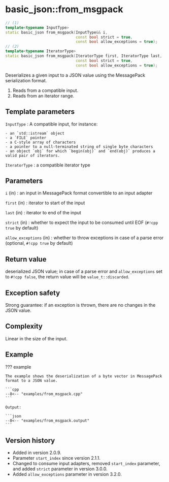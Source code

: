 # basic_json::from_msgpack

```cpp
// (1)
template<typename InputType>
static basic_json from_msgpack(InputType&& i,
                               const bool strict = true,
                               const bool allow_exceptions = true);
// (2)
template<typename IteratorType>
static basic_json from_msgpack(IteratorType first, IteratorType last,
                               const bool strict = true,
                               const bool allow_exceptions = true);
```

Deserializes a given input to a JSON value using the MessagePack serialization format.

1. Reads from a compatible input.
2. Reads from an iterator range.

## Template parameters

`InputType`
:   A compatible input, for instance:
    
    - an `std::istream` object
    - a `FILE` pointer
    - a C-style array of characters
    - a pointer to a null-terminated string of single byte characters
    - an object `obj` for which `begin(obj)` and `end(obj)` produces a valid pair of iterators.

`IteratorType`
:   a compatible iterator type

## Parameters

`i` (in)
:   an input in MessagePack format convertible to an input adapter

`first` (in)
:   iterator to start of the input

`last` (in)
:   iterator to end of the input

`strict` (in)
:   whether to expect the input to be consumed until EOF (`#!cpp true` by default)

`allow_exceptions` (in)
:   whether to throw exceptions in case of a parse error (optional, `#!cpp true` by default)

## Return value

deserialized JSON value; in case of a parse error and `allow_exceptions` set to `#!cpp false`, the return value will be
`value_t::discarded`.

## Exception safety

Strong guarantee: if an exception is thrown, there are no changes in the JSON value.

## Complexity

Linear in the size of the input.

## Example

??? example

    The example shows the deserialization of a byte vector in MessagePack format to a JSON value.
     
    ```cpp
    --8<-- "examples/from_msgpack.cpp"
    ```
    
    Output:
    
    ```json
    --8<-- "examples/from_msgpack.output"
    ```

## Version history

- Added in version 2.0.9.
- Parameter `start_index` since version 2.1.1.
- Changed to consume input adapters, removed `start_index` parameter, and added `strict` parameter in version 3.0.0.
- Added `allow_exceptions` parameter in version 3.2.0.
